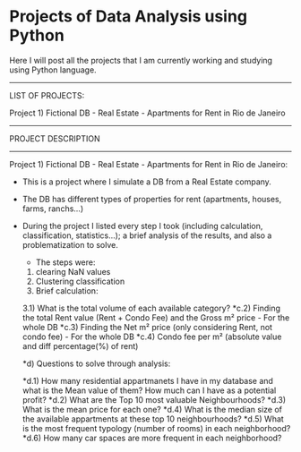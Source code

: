 # Projects of Data Analysis using Python
Here I will post all the projects that I am currently working and studying using Python language.

__________________________________________________________________________________________________
LIST OF PROJECTS:

  Project 1) Fictional DB - Real Estate - Apartments for Rent in Rio de Janeiro
__________________________________________________________________________________________________
PROJECT DESCRIPTION
__________________________________________________________________________________________________
  Project 1) Fictional DB - Real Estate - Apartments for Rent in Rio de Janeiro:

* This is a project where I simulate a DB from a Real Estate company. 
* The DB has different types of properties for rent (apartments, houses, farms, ranchs...)
* During the project I listed every step I took (including calculation, classification, statistics...); a brief analysis of the results, and also a problematization to solve.

  * The steps were:
    
  1) clearing NaN values
  2) Clustering classification
  3) Brief calculation:
  
    3.1) What is the total volume of each available category?
    *c.2) Finding the total Rent value (Rent + Condo Fee) and the Gross m² price - For the whole DB
    *c.3) Finding the Net m² price (only considering Rent, not condo fee) - For the whole DB
    *c.4) Condo fee per m² (absolute value and diff percentage(%) of rent)

  *d) Questions to solve through analysis:
  
    *d.1) How many residential appartmanets I have in my database and what is the Mean value of them? How much can I have as a potential profit?
    *d.2) What are the Top 10 most valuable Neighbourhoods?
    *d.3) What is the mean price for each one?
    *d.4) What is the median size of the available appartments at these top 10 neighbourhoods?
    *d.5) What is the most frequent typology (number of rooms) in each neighborhood?
    *d.6) How many car spaces are more frequent in each neighborhood?
